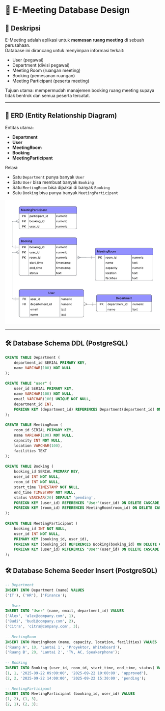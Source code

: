 # 🏢 E-Meeting Database Design

## 📌 Deskripsi
E-Meeting adalah aplikasi untuk **memesan ruang meeting** di sebuah perusahaan.  
Database ini dirancang untuk menyimpan informasi terkait:
- User (pegawai)
- Department (divisi pegawai)
- Meeting Room (ruangan meeting)
- Booking (pemesanan ruangan)
- Meeting Participant (peserta meeting)

Tujuan utama: mempermudah manajemen booking ruang meeting supaya tidak bentrok dan semua peserta tercatat.

---

## 📂 ERD (Entity Relationship Diagram)

Entitas utama:
- **Department**
- **User**
- **MeetingRoom**
- **Booking**
- **MeetingParticipant**

Relasi:
- Satu `Department` punya banyak `User`
- Satu `User` bisa membuat banyak `Booking`
- Satu `MeetingRoom` bisa dipakai di banyak `Booking`
- Satu `Booking` bisa punya banyak `MeetingParticipant`

*![ERD E-Meeting](ERD_Tugas_E_Meeting.png)*

---

## 🛠️ Database Schema DDL (PostgreSQL)

```sql
CREATE TABLE Department (
    department_id SERIAL PRIMARY KEY,
    name VARCHAR(100) NOT NULL
);

CREATE TABLE "user" (
    user_id SERIAL PRIMARY KEY,
    name VARCHAR(100) NOT NULL,
    email VARCHAR(100) UNIQUE NOT NULL,
    department_id INT,
    FOREIGN KEY (department_id) REFERENCES Department(department_id) ON DELETE CASCADE
);

CREATE TABLE MeetingRoom (
    room_id SERIAL PRIMARY KEY,
    name VARCHAR(100) NOT NULL,
    capacity INT NOT NULL,
    location VARCHAR(100),
    facilities TEXT
);

CREATE TABLE Booking (
    booking_id SERIAL PRIMARY KEY,
    user_id INT NOT NULL,
    room_id INT NOT NULL,
    start_time TIMESTAMP NOT NULL,
    end_time TIMESTAMP NOT NULL,
    status VARCHAR(20) DEFAULT 'pending',
    FOREIGN KEY (user_id) REFERENCES "User"(user_id) ON DELETE CASCADE,
    FOREIGN KEY (room_id) REFERENCES MeetingRoom(room_id) ON DELETE CASCADE
);

CREATE TABLE MeetingParticipant (
    booking_id INT NOT NULL,
    user_id INT NOT NULL,
    PRIMARY KEY (booking_id, user_id),
    FOREIGN KEY (booking_id) REFERENCES Booking(booking_id) ON DELETE CASCADE,
    FOREIGN KEY (user_id) REFERENCES "User"(user_id) ON DELETE CASCADE
);

```


## 🛠️ Database Schema Seeder Insert (PostgreSQL)
```sql
-- Department
INSERT INTO Department (name) VALUES 
('IT'), ('HR'), ('Finance');

-- User
INSERT INTO "User" (name, email, department_id) VALUES
('Alex', 'alex@company.com', 1),
('Budi', 'budi@company.com', 2),
('Citra', 'citra@company.com', 3);

-- MeetingRoom
INSERT INTO MeetingRoom (name, capacity, location, facilities) VALUES
('Ruang A', 10, 'Lantai 1', 'Proyektor, Whiteboard'),
('Ruang B', 20, 'Lantai 2', 'TV, AC, Speakerphone');

-- Booking
INSERT INTO Booking (user_id, room_id, start_time, end_time, status) VALUES
(1, 1, '2025-09-22 09:00:00', '2025-09-22 10:00:00', 'approved'),
(2, 2, '2025-09-22 14:00:00', '2025-09-22 15:30:00', 'pending');

-- MeetingParticipant
INSERT INTO MeetingParticipant (booking_id, user_id) VALUES
(1, 2), (1, 3),
(2, 1), (2, 3);
```
